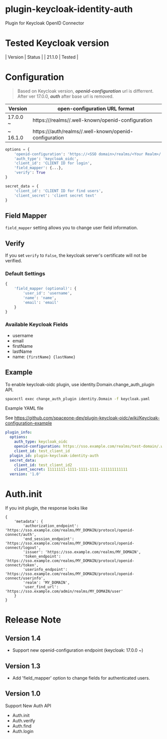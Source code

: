 # plugin-keycloak-identity-auth

Plugin for Keycloak OpenID Connector

# Tested Keycloak version

| Version | Status |
| 21.1.0  | Tested |


# Configuration

> Based on Keycloak version, ***openid-configuration*** url is differrent. After ver 17.0.0, ***auth*** after base url is removed.


| Version | open-configuration URL format |
| ---     | --- |
| 17.0.0 ~ | https://<SSO domain>/realms/<Your Realm>/.well-known/openid-configuration |
| ~ 16.1.0 | https://<SSO domain>/auth/realms/<Your Realm>/.well-known/openid-configuration |

~~~python
options = {
    'openid-configuration': 'https://<SSO domain>/realms/<Your Realm>/.well-known/openid-configuration',
    'auth_type': 'keycloak_oidc',
    'client_id': 'CLIENT ID for login',
    'field_mapper': {...},
    'verify': True
}

secret_data = {
    'client_id': 'CLIENT ID for find users',
    'client_secret': 'client secret text'
}
~~~

## Field Mapper
`field_mapper` setting allows you to change user field information.

## Verify
If you set `verify` to `False`, the keycloak server's certificate will not be verified. 
  
### Default Settings
~~~python
{
    'field_mapper (optional)': {
        'user_id': 'username',
        'name': 'name',
        'email': 'email'
    }
}
~~~
### Available Keycloak Fields
  * username
  * email
  * firstName
  * lastName
  * name: `{firstName} {lastName}`

## Example

To enable keycloak-oidc plugin,
use identity.Domain.change_auth_plugin API.


~~~bash
spacectl exec change_auth_plugin identity.Domain -f keycloak.yaml
~~~

Example YAML file

See https://github.com/spaceone-dev/plugin-keycloak-oidc/wiki/Keycloak-configuration-example

~~~yaml
plugin_info:
  options:
    auth_type: keycloak_oidc
    openid-configuration: https://sso.example.com/realms/test-domain/.well-known/openid-configuration
    client_id: test_client_id
  plugin_id: plugin-keycloak-identity-auth
  secret_data:
    client_id: test_client_id2
    client_secret: 11111111-1111-1111-1111-111111111111
  version: '1.0'
~~~

# Auth.init

If you init plugin, the response looks like

~~~
{
    'metadata': {
        'authorization_endpoint': 'https://sso.example.com/realms/MY_DOMAIN/protocol/openid-connect/auth',
        'end_session_endpoint': 'https://sso.example.com/realms/MY_DOMAIN/protocol/openid-connect/logout',
        'issuer': 'https://sso.example.com/realms/MY_DOMAIN',
        'token_endpoint': 'https://sso.example.com/realms/MY_DOMAIN/protocol/openid-connect/token',
        'userinfo_endpoint': 'https://sso.example.com/realms/MY_DOMAIN/protocol/openid-connect/userinfo',
        'realm': 'MY_DOMAIN',
        'user_find_url': 'https://sso.example.com/admin/realms/MY_DOMAIN/user'
    }
}
~~~

# Release Note

## Version 1.4
- Support new openid-configuration endpoint (keycloak: 17.0.0 ~)

## Version 1.3
- Add 'field_mapper' option to change fields for authenticated users.

## Version 1.0

Support New Auth API
* Auth.init
* Auth.verify
* Auth.find
* Auth.login
